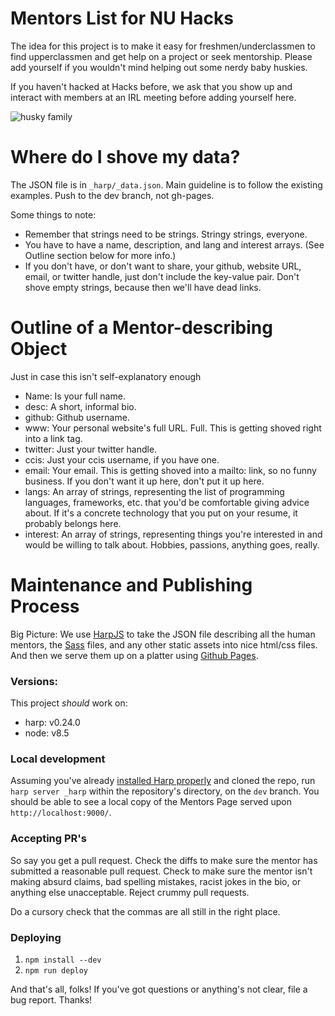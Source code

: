 # Mentors List for NU Hacks

The idea for this project is to make it easy for freshmen/underclassmen to find
upperclassmen and get help on a project or seek mentorship. Please add yourself
if you wouldn't mind helping out some nerdy baby huskies.

If you haven't hacked at Hacks before, we ask that you show up and interact with
members at an IRL meeting before adding yourself here.

![husky family](http://i.imgur.com/K9JnwQb.jpg)

# Where do I shove my data?

The JSON file is in `_harp/_data.json`. Main guideline is to follow the existing
examples. Push to the dev branch, not gh-pages.

Some things to note:
  * Remember that strings need to be strings. Stringy strings, everyone.
  * You have to have a name, description, and lang and interest arrays. (See
    Outline section below for more info.)
  * If you don't have, or don't want to share, your github, website URL, email,
    or twitter handle, just don't include the key-value pair. Don't shove empty
    strings, because then we'll have dead links.

# Outline of a Mentor-describing Object

Just in case this isn't self-explanatory enough
  * Name: Is your full name.
  * desc: A short, informal bio.
  * github: Github username.
  * www: Your personal website's full URL. Full. This is getting shoved right
    into a link tag.
  * twitter: Just your twitter handle.
  * ccis: Just your ccis username, if you have one.
  * email: Your email. This is getting shoved into a mailto: link, so no funny
  business. If you don't want it up here, don't put it up here.
  * langs: An array of strings, representing the list of programming languages,
  frameworks, etc. that you'd be comfortable giving advice about. If it's a
  concrete technology that you put on your resume, it probably belongs here.
  * interest: An array of strings, representing things you're interested in and
  would be willing to talk about. Hobbies, passions, anything goes, really.

# Maintenance and Publishing Process

Big Picture: We use [HarpJS](http://harpjs.com) to take the JSON file describing
all the human mentors, the [Sass](http://sass-lang.com/) files, and any other
static assets into nice html/css files. And then we serve them up on a platter
using [Github Pages](https://pages.github.com/).

### Versions:
This project _should_ work on:
* harp: v0.24.0
* node: v8.5

### Local development
Assuming you've already [installed Harp
properly](http://harpjs.com/docs/environment/install) and cloned the repo, run
`harp server _harp` within the repository's directory, on the `dev` branch. You
should be able to see a local copy of the Mentors Page served upon
`http://localhost:9000/`.

### Accepting PR's

So say you get a pull request. Check the diffs to make sure the mentor has
submitted a reasonable pull request. Check to make sure the mentor isn't making
absurd claims, bad spelling mistakes, racist jokes in the bio, or anything else
unacceptable. Reject crummy pull requests.

Do a cursory check that the commas are all still in the right place.

### Deploying
1. `npm install --dev`
2. `npm run deploy`

And that's all, folks! If you've got questions or anything's not clear, file a
bug report. Thanks!
